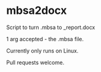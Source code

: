# mbsa2docx

Script to turn .mbsa to <filename>_report.docx
  
 1 arg accepted - the .mbsa file.
 
 Currently only runs on Linux.
 
 Pull requests welcome.
